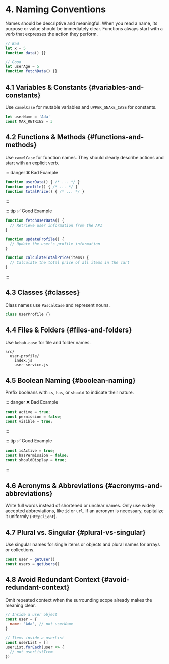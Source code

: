 # 4. Naming Conventions

Names should be descriptive and meaningful. When you read a name, its purpose or
value should be immediately clear. Functions always start with a verb that
expresses the action they perform.

```js
// Bad
let x = 5
function data() {}

// Good
let userAge = 5
function fetchData() {}
```

## 4.1 Variables & Constants {#variables-and-constants}
Use `camelCase` for mutable variables and `UPPER_SNAKE_CASE` for constants.

```js
let userName = 'Ada'
const MAX_RETRIES = 3
```

## 4.2 Functions & Methods {#functions-and-methods}
Use `camelCase` for function names. They should clearly describe actions and start with an explicit verb.

::: danger ❌ Bad Example
```javascript
function userData() { /* ... */ }
function profile() { /* ... */ }
function totalPrice() { /* ... */ }
```
:::

::: tip ✅ Good Example
```javascript
function fetchUserData() {
  // Retrieve user information from the API
}

function updateProfile() {
  // Update the user's profile information
}

function calculateTotalPrice(items) {
  // Calculate the total price of all items in the cart
}
```
:::



## 4.3 Classes {#classes}
Class names use `PascalCase` and represent nouns.

```js
class UserProfile {}
```

## 4.4 Files & Folders {#files-and-folders}
Use `kebab-case` for file and folder names.

```
src/
  user-profile/
    index.js
    user-service.js
```

## 4.5 Boolean Naming {#boolean-naming}
Prefix booleans with `is`, `has`, or `should` to indicate their nature.

::: danger ❌ Bad Example
```javascript
const active = true;
const permission = false;
const visible = true;
```
:::

::: tip ✅ Good Example
```javascript
const isActive = true;
const hasPermission = false;
const shouldDisplay = true;
```
:::


## 4.6 Acronyms & Abbreviations {#acronyms-and-abbreviations}
Write full words instead of shortened or unclear names. Only use widely
accepted abbreviations, like `id` or `url`. If an acronym is necessary,
capitalize it uniformly (`HttpClient`).

## 4.7 Plural vs. Singular {#plural-vs-singular}
Use singular names for single items or objects and plural names for arrays or
collections.

```js
const user = getUser()
const users = getUsers()
```

## 4.8 Avoid Redundant Context {#avoid-redundant-context}
Omit repeated context when the surrounding scope already makes the meaning
clear.

```js
// Inside a user object
const user = {
  name: 'Ada', // not userName
}

// Items inside a userList
const userList = []
userList.forEach(user => {
  // not userListItem
})
```
